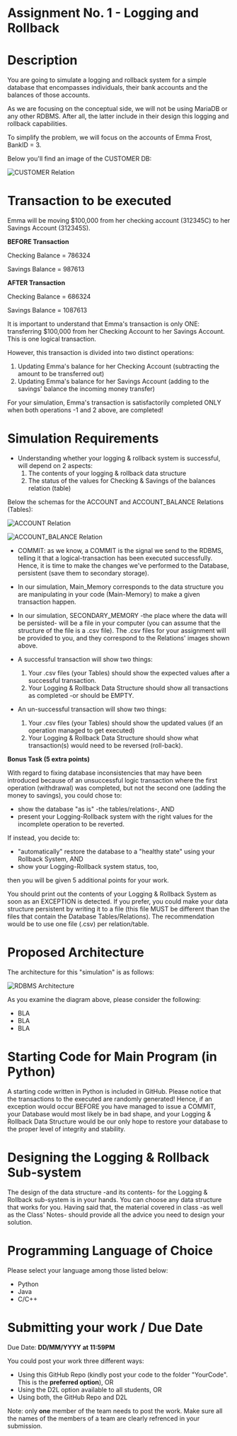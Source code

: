 # **Assignment No. 1 - Logging and Rollback**

# **Description**
You are going to simulate a logging and rollback system for a simple database that encompasses individuals, their bank accounts and the balances of those accounts.

As we are focusing on the conceptual side, we will not be using MariaDB or any other RDBMS. After all, the latter include in their design this logging and rollback capabilities.

To simplify the problem, we will focus on the accounts of Emma Frost, BankID = 3.

Below you'll find an image of the CUSTOMER DB:

![CUSTOMER Relation](customer.png)

# **Transaction to be executed**
Emma will be moving $100,000 from her checking account (312345C) to her Savings Account (312345S).

**BEFORE Transaction**

Checking Balance = 786324

Savings Balance = 987613

**AFTER Transaction**

Checking Balance = 686324

Savings Balance = 1087613

It is important to understand that Emma's transaction is only ONE: transferring $100,000 from her Checking Account to her Savings Account. This is one logical transaction.

However, this transaction is divided into two distinct  operations:
1. Updating Emma's balance for her Checking Account (subtracting the amount to be transferred out)
2. Updating Emma's balance for her Savings Account (adding to the savings' balance the incoming money transfer)

For your simulation, Emma's transaction is satisfactorily completed ONLY when both operations -1 and 2 above, are completed!

# **Simulation Requirements**
- Understanding whether your logging & rollback system is successful, will depend on 2 aspects:
   1. The contents of your logging & rollback data structure
   2. The status of the values for Checking & Savings of the balances relation (table)

Below the schemas for the ACCOUNT and ACCOUNT_BALANCE Relations (Tables):

![ACCOUNT Relation](account.png)

![ACCOUNT_BALANCE Relation](account_balance.png)

- COMMIT: as we know, a COMMIT is the signal we send to the RDBMS, telling it that a logical-transaction has been executed successfully. Hence, it is time to make the changes we've performed to the Database, persistent (save them to secondary storage).

- In our simulation, Main_Memory corresponds to the data structure you are manipulating in your code (Main-Memory) to make a given transaction happen.

- In our simulation, SECONDARY_MEMORY -the place where the data will be persisted- will be a file in your computer (you can assume that the structure of the file is a .csv file). The .csv files for your assignment will be provided to you, and they correspond to the Relations' images shown above.

- A successful transaction will show two things:
   1. Your .csv files (your Tables) should show the expected values after a successful transaction.
   2. Your Logging & Rollback Data Structure should show all transactions as completed -or should be EMPTY.

- An un-successful transaction will show two things:
   1. Your .csv files (your Tables) should show the updated values (if an operation managed to get executed)
   2. Your Logging & Rollback Data Structure should show what transaction(s) would need to be reversed (roll-back).

**Bonus Task (5 extra points)**

With regard to fixing database inconsistencies that may have been introduced because of an unsuccessful logic transaction where the first operation (withdrawal) was completed, but not the second one (adding the money to savings), you could chose to:
- show the database "as is" -the tables/relations-, AND
- present your Logging-Rollback system with the right values for the incomplete operation to be reverted.

If instead, you decide to:
- "automatically" restore the database to a "healthy state" using your Rollback System, AND
- show your Logging-Rollback system status, too,

then you will be given 5 additional points for your work.


You should print out the contents of your Logging & Rollback System as soon as an EXCEPTION is detected. If you prefer, you could make your data structure persistent by writing it to a file (this file MUST be different than the files that contain the Database Tables/Relations). The recommendation would be to use one file (.csv) per relation/table.

# **Proposed Architecture**
The architecture for this "simulation" is as follows:

![RDBMS Architecture](arch01.png)

As you examine the diagram above, please consider the following:

- BLA
- BLA
- BLA

# **Starting Code for Main Program (in Python)**
A starting code written in Python is included in GitHub. Please notice that the transactions to the executed are randomly generated! Hence, if an exception would occur BEFORE you have managed to issue a COMMIT, your Database would most likely be in bad shape, and your Logging & Rollback Data Structure would be our only hope to restore your database to the proper level of integrity and stability.

# **Designing the Logging & Rollback Sub-system**
The design of the data structure -and its contents- for the Logging & Rollback sub-system is in your hands. You can choose any data structure that works for you. Having said that, the material covered in class -as well as the Class' Notes- should provide all the advice you need to design your solution.

# **Programming Language of Choice**
Please select your language among those listed below:
   - Python
   - Java
   - C/C++

# **Submitting your work / Due Date**
Due Date: **DD/MM/YYYY at 11:59PM**

You could post your work three different ways:
- Using this GitHub Repo (kindly post your code to the folder "YourCode". This is the **preferred option**), OR
- Using the D2L option available to all students, OR
- Using both, the GitHub Repo and D2L

Note: only **one** member of the team needs to post the work. Make sure all the names of the members of a team are clearly refrenced in your submission.
